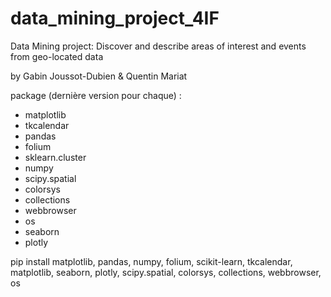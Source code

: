 # data_mining_project_4IF
Data Mining project: Discover and describe areas of interest and events from geo-located data

by Gabin Joussot-Dubien & Quentin Mariat

package (dernière version pour chaque) : 
- matplotlib
- tkcalendar 
- pandas
- folium
- sklearn.cluster
- numpy
- scipy.spatial
- colorsys
- collections
- webbrowser
- os
- seaborn
- plotly

pip install matplotlib, pandas, numpy, folium,  scikit-learn, tkcalendar, matplotlib, seaborn, plotly, scipy.spatial, colorsys, collections, webbrowser, os